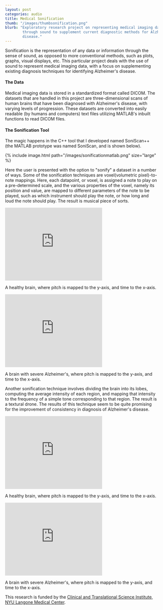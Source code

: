 ```yaml
---
layout: post
categories: audio
title: Medical Sonification
thumb: "/images/thumbsonification.png"
blurb: "Exploratory research project on representing medical imaging data
        through sound to supplement current diagnostic methods for Alzheimer's
        disease."
---
```


Sonification is the representation of any data or information through the sense
of sound, as opposed to more conventional methods, such as plots, graphs, visual
displays, etc. This particular project deals with the use of sound to represent
medical imaging data, with a focus on supplementing existing diagnosis
techniques for identifying Alzheimer's disease.


#### The Data

Medical imaging data is stored in a standardized format called DICOM. The
datasets that are handled in this project are three-dimensional scans of human
brains that have been diagnosed with Alzheimer's disease, with varying levels of
progression. These datasets are converted into easily readable (by humans and
computers) text files utilizing MATLAB's inbuilt functions to read DICOM files.


#### The Sonification Tool


The magic happens in the C++ tool that I developed named SoniScan++ (the MATLAB
prototype was named SoniScan, and is shown below).

{% include image.html path="/images/sonificationmatlab.png" size="large" %}

Here the user is presented with the option to "sonify" a dataset in a number of
ways. Some of the sonification techniques are voxel(volumetric pixel)-to-note
mappings. Here, each datapoint, or voxel, is assigned a note to play on a
pre-determined scale, and the various properties of the voxel, namely its
position and value, are mapped to different parameters of the note to be played,
such as which instrument should play the note, or how long and loud the note
should play. The result is musical piece of sorts.

<div class="videowrapper">
  <iframe width="320" height="240" src="http://www.youtube.com/embed/SPxJu1Vqx0E?controls=0&showinfo=0&rel=0" frameborder="0" allowfullscreen></iframe>
  <p class="caption">
    A healthy brain, where pitch is mapped to the y-axis, and time to the x-axis.
  </p>
</div>

<div class="videowrapper">
  <iframe width="320" height="240" src="http://www.youtube.com/embed/aB-JXwb3Ido?controls=0&showinfo=0&rel=0" frameborder="0" allowfullscreen></iframe>
  <p class="caption">
    A brain with severe Alzheimer's, where pitch is mapped to the y-axis, and time to the x-axis.
  </p>
</div>

Another sonification technique involves dividing the brain into its lobes,
computing the average intensity of each region, and mapping that intensity to
the frequency of a simple tone corresponding to that region. The result is a
textural drone. The results of this technique seem to be quite promising for the
improvement of consistency in diagnosis of Alzheimer's disease.

<div class="videowrapper">
  <iframe class="boxsize" width="320" height="240" src="http://www.youtube.com/embed/vUmi-EeX-EE?controls=0&showinfo=0&rel=0" frameborder="0" allowfullscreen></iframe>
  <p class="caption">
    A healthy brain, where pitch is mapped to the y-axis, and time to the x-axis.
  </p>
</div>

<div class="videowrapper">
  <iframe width="320" height="240" src="http://www.youtube.com/embed/9udVvM_2EY8?controls=0&showinfo=0&rel=0" frameborder="0" allowfullscreen></iframe>
  <p class="caption">
    A brain with severe Alzheimer's, where pitch is mapped to the y-axis, and time to the x-axis.
  </p>
</div>

This research is funded by the [Clinical and Translational Science Institute,
NYU Langone Medical Center](http://ctsi.med.nyu.edu/).
